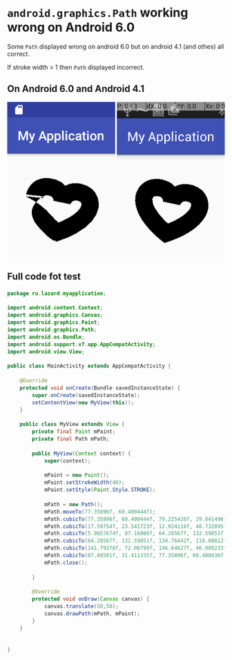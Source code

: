 # `android.graphics.Path` working wrong on Android 6.0

Some `Path` displayed wrong on android 6.0 but on android 4.1 (and othes) all correct.

If stroke width > 1 then `Path` displayed incorrect.

## On Android 6.0 and Android 4.1

![Android 6.0](https://github.com/tepikin/Android6_bug_in_android.graphics.Path/blob/master/screenshots/android_6_short.png?raw=true)
![Android 4.1](https://github.com/tepikin/Android6_bug_in_android.graphics.Path/blob/master/screenshots/android_4_short.png?raw=true)

## Full code fot test
```java
package ru.lazard.myapplication;

import android.content.Context;
import android.graphics.Canvas;
import android.graphics.Paint;
import android.graphics.Path;
import android.os.Bundle;
import android.support.v7.app.AppCompatActivity;
import android.view.View;

public class MainActivity extends AppCompatActivity {

    @Override
    protected void onCreate(Bundle savedInstanceState) {
        super.onCreate(savedInstanceState);
        setContentView(new MyView(this));
    }

    public class MyView extends View {
        private final Paint mPaint;
        private final Path mPath;

        public MyView(Context context) {
            super(context);

            mPaint = new Paint();
            mPaint.setStrokeWidth(40);
            mPaint.setStyle(Paint.Style.STROKE);

            mPath = new Path();
            mPath.moveTo(77.35896f, 60.400444f);
            mPath.cubicTo(77.35896f, 60.400444f, 79.225426f, 29.841496f, 45.79181f, 26.622204f);
            mPath.cubicTo(17.59754f, 23.541723f, 12.924118f, 48.732895f, 12.924118f, 48.732895f);
            mPath.cubicTo(5.9657674f, 87.16086f, 64.28567f, 132.59851f, 64.28567f, 132.59851f);
            mPath.cubicTo(64.28567f, 132.59851f, 134.76442f, 110.88812f, 141.79378f, 72.06799f);
            mPath.cubicTo(141.79378f, 72.06799f, 146.64627f, 46.909233f, 118.7662f, 39.836056f);
            mPath.cubicTo(87.89501f, 31.411335f, 77.35896f, 60.400436f, 77.35896f, 60.400436f);
            mPath.close();

        }

        @Override
        protected void onDraw(Canvas canvas) {
            canvas.translate(50,50);
            canvas.drawPath(mPath, mPaint);
        }
    }


}
```

